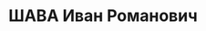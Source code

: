 ---
title: ШАВА Иван Романович
description: "Род. в 1909, г. Краснодар, русский. Проживал: г. Краснодар. \n  Арестован\
  \ 20.10.1937. Приговор: 5 лет"
---